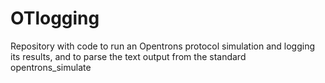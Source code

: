 # OTlogging

Repository with code to run an Opentrons protocol simulation and logging its results,
and to parse the text output from the standard opentrons_simulate
